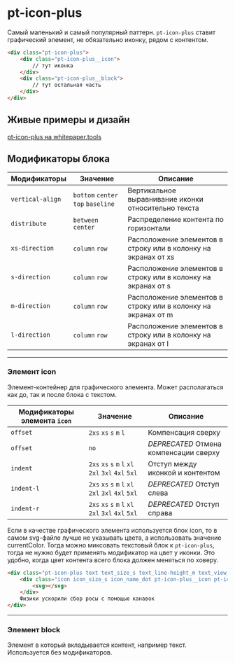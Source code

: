 # pt-icon-plus

Самый маленький и самый популярный паттерн. `pt-icon-plus` ставит графический элемент, не обязательно иконку, рядом с контентом.

```html
<div class="pt-icon-plus">
    <div class="pt-icon-plus__icon">
        // тут иконка
    </div>
    <div class="pt-icon-plus__block">
        // тут остальная часть
    </div>
</div>
```

## Живые примеры и дизайн

[pt-icon-plus на whitepaper.tools](http://whitepaper.tools/doc.html#/pt-icon-plus)


## Модификаторы блока

Модификаторы     | Значение                           | Описание
---------------- | ---------------------------------- | ----------------------------------------------------
`vertical-align` | `bottom` `center` `top` `baseline` | Вертикальное выравнивание иконки относительно текста
`distribute`     | `between` `center`                 | Распределение контента по горизонтали
`xs-direction`   | `column` `row`                     | Расположение элементов в строку или в колонку на экранах от xs
`s-direction`    | `column` `row`                     | Расположение элементов в строку или в колонку на экранах от s
`m-direction`    | `column` `row`                     | Расположение элементов в строку или в колонку на экранах от m
`l-direction`    | `column` `row`                     | Расположение элементов в строку или в колонку на экранах от l

___


### Элемент icon

Элемент-контейнер для графического элемента. Может располагаться как до, так и после блока с текстом.

Модификаторы элемента `icon` | Значение                                            | Описание                 
---------------------------- | --------------------------------------------------- | ------------------------- 
`offset`                     | `2xs` `xs` `s` `m` `l`                              | Компенсация сверху
`offset`                     | `no`                                                | *DEPRECATED* Отмена компенсации сверху
`indent`                     | `2xs` `xs` `s` `m` `l` `xl` `2xl` `3xl` `4xl` `5xl` | Отступ между иконкой и контентом
`indent-l`                   | `2xs` `xs` `s` `m` `l` `xl` `2xl` `3xl` `4xl` `5xl` | *DEPRECATED* Отступ слева
`indent-r`                   | `2xs` `xs` `s` `m` `l` `xl` `2xl` `3xl` `4xl` `5xl` | *DEPRECATED* Отступ справа

Если в качестве графического элемента используется блок icon, то в самом svg-файле лучше не указывать цвета, а использовать значение currentColor. Тогда можно миксовать текстовый блок к `pt-icon-plus`, тогда не нужно будет применять модификатор на цвет у иконки. Это удобно, когда цвет контента всего блока должен меняться по ховеру.

```html
<div class="pt-icon-plus text text_size_s text_line-height_m text_view_brand">
    <div class="icon icon_size_s icon_name_dot pt-icon-plus__icon pt-icon-plus__icon_indent-r_xs">
        <svg></svg>
    </div>
    Физики ускорили сбор росы с помощью канавок
</div>
```

___


### Элемент block

Элемент в который вкладывается контент, например текст. Используется без модификаторов.

